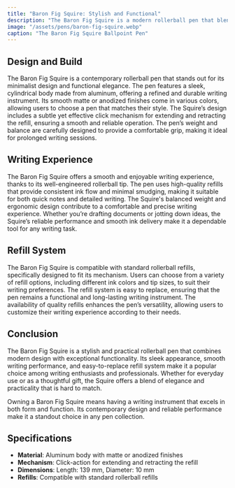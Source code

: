 ```yaml
---
title: "Baron Fig Squire: Stylish and Functional"
description: "The Baron Fig Squire is a modern rollerball pen that blends style with functionality. Known for its sleek design and smooth writing performance, it's a favorite among professionals and writing enthusiasts alike."
image: "/assets/pens/baron-fig-squire.webp"
caption: "The Baron Fig Squire Ballpoint Pen"
---
```


## Design and Build

The Baron Fig Squire is a contemporary rollerball pen that stands out for its minimalist design and functional elegance. The pen features a sleek, cylindrical body made from aluminum, offering a refined and durable writing instrument. Its smooth matte or anodized finishes come in various colors, allowing users to choose a pen that matches their style. The Squire’s design includes a subtle yet effective click mechanism for extending and retracting the refill, ensuring a smooth and reliable operation. The pen’s weight and balance are carefully designed to provide a comfortable grip, making it ideal for prolonged writing sessions.

## Writing Experience

The Baron Fig Squire offers a smooth and enjoyable writing experience, thanks to its well-engineered rollerball tip. The pen uses high-quality refills that provide consistent ink flow and minimal smudging, making it suitable for both quick notes and detailed writing. The Squire's balanced weight and ergonomic design contribute to a comfortable and precise writing experience. Whether you’re drafting documents or jotting down ideas, the Squire’s reliable performance and smooth ink delivery make it a dependable tool for any writing task.

## Refill System

The Baron Fig Squire is compatible with standard rollerball refills, specifically designed to fit its mechanism. Users can choose from a variety of refill options, including different ink colors and tip sizes, to suit their writing preferences. The refill system is easy to replace, ensuring that the pen remains a functional and long-lasting writing instrument. The availability of quality refills enhances the pen’s versatility, allowing users to customize their writing experience according to their needs.

## Conclusion

The Baron Fig Squire is a stylish and practical rollerball pen that combines modern design with exceptional functionality. Its sleek appearance, smooth writing performance, and easy-to-replace refill system make it a popular choice among writing enthusiasts and professionals. Whether for everyday use or as a thoughtful gift, the Squire offers a blend of elegance and practicality that is hard to match.

Owning a Baron Fig Squire means having a writing instrument that excels in both form and function. Its contemporary design and reliable performance make it a standout choice in any pen collection.

## Specifications

- **Material**: Aluminum body with matte or anodized finishes
- **Mechanism**: Click-action for extending and retracting the refill
- **Dimensions**: Length: 139 mm, Diameter: 10 mm
- **Refills**: Compatible with standard rollerball refills
